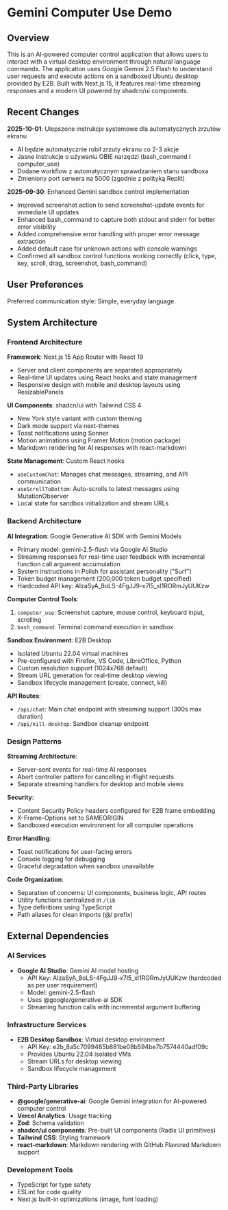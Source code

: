 # Gemini Computer Use Demo

## Overview

This is an AI-powered computer control application that allows users to interact with a virtual desktop environment through natural language commands. The application uses Google Gemini 2.5 Flash to understand user requests and execute actions on a sandboxed Ubuntu desktop provided by E2B. Built with Next.js 15, it features real-time streaming responses and a modern UI powered by shadcn/ui components.

## Recent Changes

**2025-10-01**: Ulepszone instrukcje systemowe dla automatycznych zrzutów ekranu
- AI będzie automatycznie robił zrzuty ekranu co 2-3 akcje
- Jasne instrukcje o używaniu OBIE narzędzi (bash_command i computer_use)
- Dodane workflow z automatycznym sprawdzaniem stanu sandboxa
- Zmieniony port serwera na 5000 (zgodnie z polityką Replit)

**2025-09-30**: Enhanced Gemini sandbox control implementation
- Improved screenshot action to send screenshot-update events for immediate UI updates
- Enhanced bash_command to capture both stdout and stderr for better error visibility
- Added comprehensive error handling with proper error message extraction
- Added default case for unknown actions with console warnings
- Confirmed all sandbox control functions working correctly (click, type, key, scroll, drag, screenshot, bash_command)

## User Preferences

Preferred communication style: Simple, everyday language.

## System Architecture

### Frontend Architecture

**Framework**: Next.js 15 App Router with React 19
- Server and client components are separated appropriately
- Real-time UI updates using React hooks and state management
- Responsive design with mobile and desktop layouts using ResizablePanels

**UI Components**: shadcn/ui with Tailwind CSS 4
- New York style variant with custom theming
- Dark mode support via next-themes
- Toast notifications using Sonner
- Motion animations using Framer Motion (motion package)
- Markdown rendering for AI responses with react-markdown

**State Management**: Custom React hooks
- `useCustomChat`: Manages chat messages, streaming, and API communication
- `useScrollToBottom`: Auto-scrolls to latest messages using MutationObserver
- Local state for sandbox initialization and stream URLs

### Backend Architecture

**AI Integration**: Google Generative AI SDK with Gemini Models
- Primary model: gemini-2.5-flash via Google AI Studio
- Streaming responses for real-time user feedback with incremental function call argument accumulation
- System instructions in Polish for assistant personality ("Surf")
- Token budget management (200,000 token budget specified)
- Hardcoded API key: AIzaSyA_8oLS-4FgJJ9-x7l5_xl1RORmJyUUKzw

**Computer Control Tools**:
1. `computer_use`: Screenshot capture, mouse control, keyboard input, scrolling
2. `bash_command`: Terminal command execution in sandbox

**Sandbox Environment**: E2B Desktop
- Isolated Ubuntu 22.04 virtual machines
- Pre-configured with Firefox, VS Code, LibreOffice, Python
- Custom resolution support (1024x768 default)
- Stream URL generation for real-time desktop viewing
- Sandbox lifecycle management (create, connect, kill)

**API Routes**:
- `/api/chat`: Main chat endpoint with streaming support (300s max duration)
- `/api/kill-desktop`: Sandbox cleanup endpoint

### Design Patterns

**Streaming Architecture**:
- Server-sent events for real-time AI responses
- Abort controller pattern for cancelling in-flight requests
- Separate streaming handlers for desktop and mobile views

**Security**:
- Content Security Policy headers configured for E2B frame embedding
- X-Frame-Options set to SAMEORIGIN
- Sandboxed execution environment for all computer operations

**Error Handling**:
- Toast notifications for user-facing errors
- Console logging for debugging
- Graceful degradation when sandbox unavailable

**Code Organization**:
- Separation of concerns: UI components, business logic, API routes
- Utility functions centralized in `/lib`
- Type definitions using TypeScript
- Path aliases for clean imports (@/ prefix)

## External Dependencies

### AI Services
- **Google AI Studio**: Gemini AI model hosting
  - API Key: AIzaSyA_8oLS-4FgJJ9-x7l5_xl1RORmJyUUKzw (hardcoded as per user requirement)
  - Model: gemini-2.5-flash
  - Uses @google/generative-ai SDK
  - Streaming function calls with incremental argument buffering

### Infrastructure Services
- **E2B Desktop Sandbox**: Virtual desktop environment
  - API Key: e2b_8a5c7099485b881be08b594be7b7574440adf09c
  - Provides Ubuntu 22.04 isolated VMs
  - Stream URLs for desktop viewing
  - Sandbox lifecycle management

### Third-Party Libraries
- **@google/generative-ai**: Google Gemini integration for AI-powered computer control
- **Vercel Analytics**: Usage tracking
- **Zod**: Schema validation
- **shadcn/ui components**: Pre-built UI components (Radix UI primitives)
- **Tailwind CSS**: Styling framework
- **react-markdown**: Markdown rendering with GitHub Flavored Markdown support

### Development Tools
- TypeScript for type safety
- ESLint for code quality
- Next.js built-in optimizations (image, font loading)